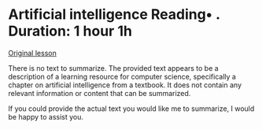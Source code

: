 # Artificial intelligence Reading• . Duration: 1 hour 1h

[Original lesson](https://www.coursera.org/learn/uol-how-computers-work/supplement/5WVgy/artificial-intelligence)

There is no text to summarize. The provided text appears to be a description of a learning resource for computer science, specifically a chapter on artificial intelligence from a textbook. It does not contain any relevant information or content that can be summarized.

If you could provide the actual text you would like me to summarize, I would be happy to assist you.

